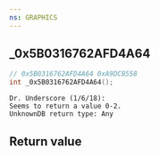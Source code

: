 ```yaml
---
ns: GRAPHICS
---
```

## _0x5B0316762AFD4A64

```c
// 0x5B0316762AFD4A64 0xA9DC8558
int _0x5B0316762AFD4A64();
```

```
Dr. Underscore (1/6/18):  
Seems to return a value 0-2.  
UnknownDB return type: Any
```

## Return value
